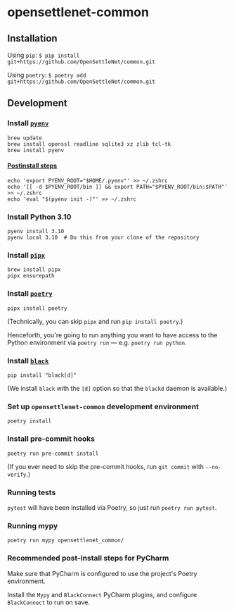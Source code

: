 # opensettlenet-common

## Installation
Using `pip`: `$ pip install git+https://github.com/OpenSettleNet/common.git`

Using `poetry`: `$ poetry add git+https://github.com/OpenSettleNet/common.git`

## Development
### Install [`pyenv`](https://github.com/pyenv/pyenv)
```commandline
brew update
brew install openssl readline sqlite3 xz zlib tcl-tk
brew install pyenv
```

#### [Postinstall steps](https://github.com/pyenv/pyenv#set-up-your-shell-environment-for-pyenv)
```commandline
echo 'export PYENV_ROOT="$HOME/.pyenv"' >> ~/.zshrc
echo '[[ -d $PYENV_ROOT/bin ]] && export PATH="$PYENV_ROOT/bin:$PATH"' >> ~/.zshrc
echo 'eval "$(pyenv init -)"' >> ~/.zshrc
```

### Install Python 3.10
```commandline
pyenv install 3.10
pyenv local 3.10  # Do this from your clone of the repository
```

### Install [`pipx`](https://github.com/pypa/pipx)
```commandline
brew install pipx
pipx ensurepath
```

### Install [`poetry`](https://python-poetry.org)
```commandline
pipx install poetry
```

(Technically, you can skip `pipx` and run `pip install poetry`.)

Henceforth, you're going to run anything you want to have access to the Python environment via `poetry run` — e.g. `poetry run python`.

### Install [`black`](https://pypi.org/project/black/)

```commandline
pip install "black[d]"
```

(We install `black` with the `[d]` option so that the `blackd` daemon is available.)

### Set up `opensettlenet-common` development environment
```commandline
poetry install
```

### Install pre-commit hooks
```commandline
poetry run pre-commit install
```

(If you ever need to skip the pre-commit hooks, run `git commit` with `--no-verify`.)

### Running tests
`pytest` will have been installed via Poetry, so just run `poetry run pytest`.

### Running mypy
`poetry run mypy opensettlenet_common/`

### Recommended post-install steps for PyCharm

Make sure that PyCharm is configured to use the project's Poetry environment.

Install the `Mypy` and `BlackConnect` PyCharm plugins, and configure `BlackConnect` to run on save.
